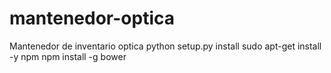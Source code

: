 # mantenedor-optica
Mantenedor de inventario optica
python setup.py install
sudo apt-get install -y npm
npm install -g bower